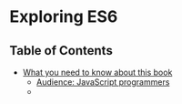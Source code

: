 # Exploring ES6

## Table of Contents

* [What you need to know about this book](./book/what-you-need-to-know-about-this-book.md)
    * [Audience: JavaScript programmers](./book/audience-javascript-programmers.md)
    * [](./book/.md)
